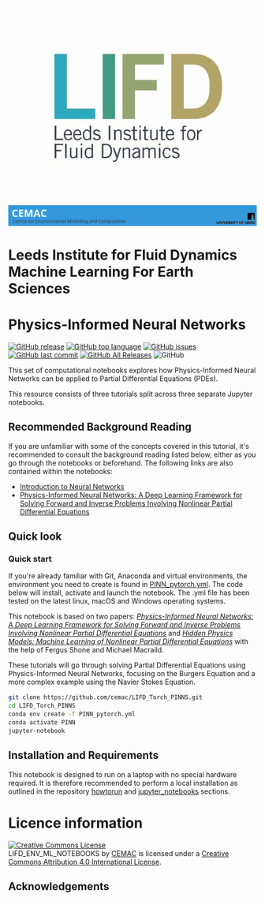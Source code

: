 <div align="center">
<img src="https://github.com/cemac/LIFD_ENV_ML_NOTEBOOKS/blob/main/images/LIFDlogo.png"></a>
<a href="https://www.cemac.leeds.ac.uk/">
  <img src="https://github.com/cemac/cemac_generic/blob/master/Images/cemac.png"></a>
  <br>
</div>

# Leeds Institute for Fluid Dynamics Machine Learning For Earth Sciences #

# Physics-Informed Neural Networks


[![GitHub release](https://img.shields.io/github/release/cemac/LIFD_ENV_ML_NOTEBOOKS.svg)](https://github.com/cemac/LIFD_ENV_ML_NOTEBOOKS/releases)  [![GitHub top language](https://img.shields.io/github/languages/top/cemac/LIFD_Torch_PINNS.svg)](https://github.com/cemac/LIFD_Torch_PINNS) [![GitHub issues](https://img.shields.io/github/issues/cemac/LIFD_Torch_PINNS.svg)](https://github.com/cemac/LIFD_Torch_PINNS/issues) [![GitHub last commit](https://img.shields.io/github/last-commit/cemac/LIFD_Torch_PINNS.svg)](https://github.com/cemac/LIFD_Torch_PINNS/commits/master) [![GitHub All Releases](https://img.shields.io/github/downloads/cemac/LIFD_Torch_PINNS/total.svg)](https://github.com/cemac/LIFD_Torch_PINNS/releases) ![GitHub](https://img.shields.io/github/license/cemac/LIFD_Torch_PINNS.svg)

This set of computational notebooks explores how Physics-Informed Neural Networks can be applied to Partial Differential Equations (PDEs).

This resource consists of three tutorials split across three separate Jupyter notebooks.

## Recommended Background Reading

If you are unfamiliar with some of the concepts covered in this tutorial, it's recommended to consult the background reading listed below, either as you go through the notebooks or beforehand. The following links are also contained within the notebooks:

* [Introduction to Neural Networks](https://victorzhou.com/blog/intro-to-neural-networks/)
* [Physics-Informed Neural Networks: A Deep Learning Framework for Solving Forward and Inverse Problems Involving Nonlinear Partial Differential Equations](https://www.sciencedirect.com/science/article/pii/S0021999118307125)

## Quick look


### Quick start

If you're already familiar with Git, Anaconda and virtual environments, the environment you need to create is found in [PINN_pytorch.yml](PINN_pytorch.yml). The code below will install, activate and launch the notebook. The .yml file has been tested on the latest linux, macOS and Windows operating systems.

This notebook is based on two papers: *[Physics-Informed Neural Networks: A Deep Learning Framework for Solving Forward and Inverse Problems Involving Nonlinear Partial Differential Equations](https://www.sciencedirect.com/science/article/pii/S0021999118307125)* and *[Hidden Physics Models: Machine Learning of Nonlinear Partial Differential Equations](https://www.sciencedirect.com/science/article/pii/S0021999117309014)* with the help of  Fergus Shone and Michael Macraild.

These tutorials will go through solving Partial Differential Equations using Physics-Informed Neural Networks, focusing on the Burgers Equation and a more complex example using the Navier Stokes Equation.


```bash
git clone https://github.com/cemac/LIFD_Torch_PINNS.git
cd LIFD_Torch_PINNS
conda env create -f PINN_pytorch.yml
conda activate PINN
jupyter-notebook
```


## Installation and Requirements

This notebook is designed to run on a laptop with no special hardware required. It is therefore recommended to perform a local installation as outlined in the repository [howtorun](https://github.com/cemac/LIFD_ENV_ML_NOTEBOOKS/blob/main/howtorun.md) and [jupyter_notebooks](https://github.com/cemac/LIFD_ENV_ML_NOTEBOOKS/blob/main/jupyter_notebooks.md) sections.


# Licence information #

<a rel="license" href="http://creativecommons.org/licenses/by/4.0/"><img alt="Creative Commons License" style="border-width:0" src="https://i.creativecommons.org/l/by/4.0/88x31.png" /></a><br /><span xmlns:dct="http://purl.org/dc/terms/" property="dct:title">LIFD_ENV_ML_NOTEBOOKS</span> by <a xmlns:cc="http://creativecommons.org/ns#" href="http://cemac.leeds.ac.uk/" property="cc:attributionName" rel="cc:attributionURL">CEMAC</a> is licensed under a <a rel="license" href="http://creativecommons.org/licenses/by/4.0/">Creative Commons Attribution 4.0 International License</a>.

## Acknowledgements

